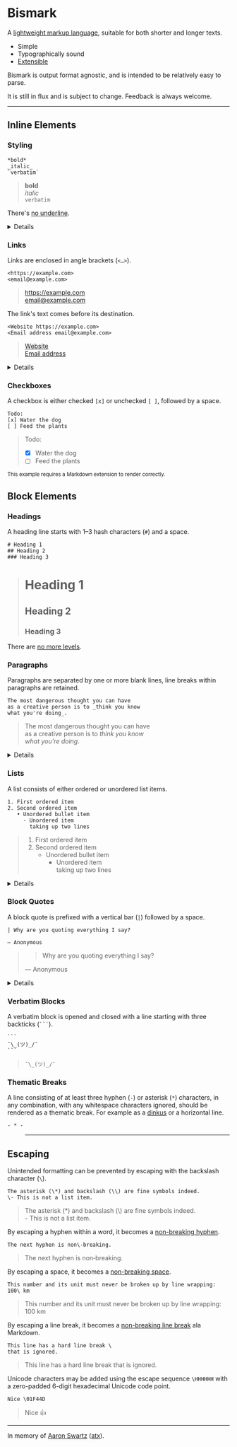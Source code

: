 # Bismark

A [lightweight markup language](https://en.wikipedia.org/wiki/Lightweight_markup_language), suitable for both shorter and longer texts.

- Simple
- Typographically sound
- [Extensible](/extras.md)

Bismark is output format agnostic, and is intended to be relatively easy to parse.

It is still in flux and is subject to change. Feedback is always welcome.

--- 

## Inline Elements

### Styling

	*bold*
	_italic_
	`verbatim`

> **bold**  
> _italic_  
> `verbatim`

There's [no underline](https://practicaltypography.com/underlining.html).

<details>

Emphasis (bold and italic) may be nested. The element's contained text cannot begin or end with whitespace.

Verbatim text may be enclosed by multiple consecutive backtick characters (``` ` ```), the opening and closing delimiters having the same length. If the outer characters of either end of the contained text is a backtick and a space, seen from the inside and out, a single space is removed from that end.

By convention, verbatim text is rendered in a monospaced font.

</details>


### Links

Links are enclosed in angle brackets (`<…>`).

	<https://example.com>
	<email@example.com>

> <https://example.com>  
> <email@example.com>  

The link's text comes before its destination.

	<Website https://example.com>
	<Email address email@example.com>

> [Website](https://example.com)  
> [Email address](mailto:email@example.com)  

<details>

The destination is always the last part of the space delimited link. Anything before the destination is the link's text.

</details>


### Checkboxes

A checkbox is either checked `[x]` or unchecked `[ ]`, followed by a space.

	Todo:
	[x] Water the dog
	[ ] Feed the plants

> Todo:
> - [x] Water the dog
> - [ ] Feed the plants

<sub>This example requires a Markdown extension to render correctly.</sub>


## Block Elements

### Headings

A heading line starts with 1–3 hash characters (`#`) and a space.

	# Heading 1
	## Heading 2
	### Heading 3

> # Heading 1
> ## Heading 2
> ### Heading 3

There are [no more levels](https://practicaltypography.com/headings.html).


### Paragraphs

Paragraphs are separated by one or more blank lines, line breaks within paragraphs are retained.

	The most dangerous thought you can have
	as a creative person is to _think you know
	what you're doing_.

> The most dangerous thought you can have  
> as a creative person is to *think you know  
> what you're doing*.

<details>

[Line breaks](https://practicaltypography.com/hard-line-breaks.html) within paragraphs are retained unless [escaped](#escaping). In other words, the opposite of what Markdown does. It's the 21st century, editors and renderers can be expected to use [line and word wrap](https://en.wikipedia.org/wiki/Line_wrap_and_word_wrap).

Inline styles and links can span multiple lines within a paragraph.

Leading and trailing whitespace may be ignored by renderers.

</details>


### Lists

A list consists of either ordered or unordered list items.

	1. First ordered item
    2. Second ordered item
	   • Unordered bullet item
	     - Unordered item
	       taking up two lines

> 1. First ordered item
> 2. Second ordered item
>    * Unordered bullet item
>      - Unordered item\
>        taking up two lines

<details>

Ordered list items are numbered, followed by either a dot (`.`) or a closing parenthesis (`)`), followed by a space. Only the first list item's number is used as the start number of the list, if supported by the renderer, the numbers of any subsequent list items are ignored.

Unordered list items are prefixed with either a bullet (`•`), an asterisk (`*`) or a hyphen (`-`), followed by a space.

Nested list items are indented either with spaces (at least to the leftmost column of the outer item's text) or tabs (one for each indentation level).

List items may contain line breaks. New lines are not required to be indented to the depth of the list item's text, but they can for readability.

If a list item contains paragraphs, they must all start at the depth of the list item's text. Any line breaks within paragraphs may start at a lower depth.

Changing the character used to mark a list's items will end the list and begin a new one.

</details>


### Block Quotes

A block quote is prefixed with a vertical bar (`|`) followed by a space.

	| Why are you quoting everything I say?
	
	— Anonymous

> > Why are you quoting everything I say?
>
> — Anonymous

<details>

A block quote spanning multiple lines must use the prefix on all lines.
 
</details>


### Verbatim Blocks

A verbatim block is opened and closed with a line starting with three backticks (` ``` `).

	```
	¯\_(ツ)_/¯
	```

> ```
> ¯\_(ツ)_/¯
> ```


### Thematic Breaks

A line consisting of at least three hyphen (`-`) or asterisk (`*`) characters, in any combination, with any whitespace characters ignored, should be rendered as a thematic break. For example as a [dinkus](https://en.wikipedia.org/wiki/Dinkus) or a horizontal line.

	- * -

> ---


## Escaping

Unintended formatting can be prevented by escaping with the backslash character (`\`).

	The asterisk (\*) and backslash (\\) are fine symbols indeed.
	\- This is not a list item.

> The asterisk (\*) and backslash (\\) are fine symbols indeed.  
> \- This is not a list item.  

By escaping a hyphen within a word, it becomes a [non-breaking hyphen](https://en.wikipedia.org/wiki/Non-breaking_hyphen).

	The next hyphen is non\-breaking.

> The next hyphen is non&#x2011;breaking.

By escaping a space, it becomes a [non-breaking space](https://en.wikipedia.org/wiki/Non-breaking_space).

	This number and its unit must never be broken up by line wrapping: 100\ km

> This number and its unit must never be broken up by line wrapping: 100&nbsp;km

By escaping a line break, it becomes a [non-breaking line break](https://daringfireball.net/projects/markdown/syntax#p) ala Markdown.

	This line has a hard line break \
	that is ignored.

> This line has a hard line break that is ignored.

Unicode characters may be added using the escape sequence `\HHHHHH` with a zero-padded 6-digit hexadecimal Unicode code point.

	Nice \01F44D

> Nice 👍

---

In memory of [Aaron Swartz](https://www.youtube.com/watch?v=gpvcc9C8SbM) ([atx](http://www.aaronsw.com/2002/atx/intro)).
